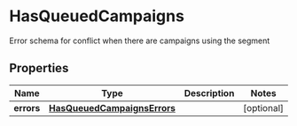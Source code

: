 

# HasQueuedCampaigns

Error schema for conflict when there are campaigns using the segment

## Properties

| Name | Type | Description | Notes |
|------------ | ------------- | ------------- | -------------|
|**errors** | [**HasQueuedCampaignsErrors**](HasQueuedCampaignsErrors.md) |  |  [optional] |



